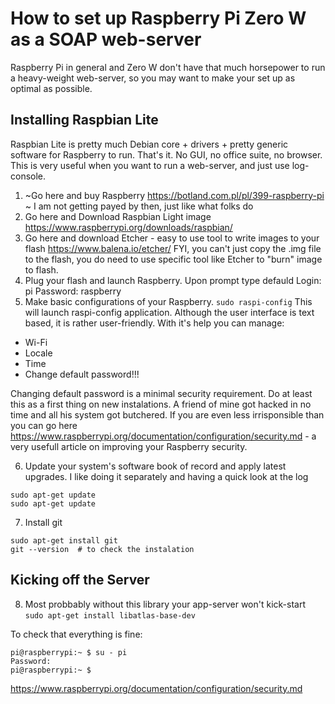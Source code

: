 # How to set up Raspberry Pi Zero W as a SOAP web-server
Raspberry Pi in general and Zero W don't have that much horsepower to run a heavy-weight web-server, so you may want to make your set up as optimal as possible.

## Installing Raspbian Lite
Raspbian Lite is pretty much Debian core + drivers + pretty generic software for Raspberry to run. That's it. No GUI, no office suite, no browser. This is very useful when you want to run a web-server, and just use log-console.
1. ~Go here and buy Raspberry https://botland.com.pl/pl/399-raspberry-pi ~ I am not getting payed by then, just like what folks do
2. Go here and Download Raspbian Light image https://www.raspberrypi.org/downloads/raspbian/
3. Go here and download Etcher - easy to use tool to write images to your flash https://www.balena.io/etcher/ FYI, you can't just copy the .img file to the flash, you do need to use specific tool like Etcher to "burn" image to flash.
4. Plug your flash and launch Raspberry. Upon prompt type defauld 
Login: pi
Password: raspberry
5. Make basic configurations of your Raspberry.
```sudo raspi-config```
This will launch raspi-config application. Although the user interface is text based, it is rather user-friendly. With it's help you can manage:
- Wi-Fi
- Locale
- Time
- Change default password!!! 

Changing default password is a minimal security requirement. Do at least this as a first thing on new instalations. A friend of mine got hacked in no time and all his system got butchered. If you are even less irrisponsible than you can go here https://www.raspberrypi.org/documentation/configuration/security.md - a very usefull article on improving your Raspberry security.

6. Update your system's software book of record and apply latest upgrades. I like doing it separately and having a quick look at the log
```
sudo apt-get update
sudo apt-get update
```
7. Install git
```
sudo apt-get install git
git --version  # to check the instalation
```

## Kicking off the Server
8. Most probbably without this library your app-server won't kick-start
```sudo apt-get install libatlas-base-dev```

To check that everything is fine:
```
pi@raspberrypi:~ $ su - pi
Password:
pi@raspberrypi:~ $
```
https://www.raspberrypi.org/documentation/configuration/security.md


